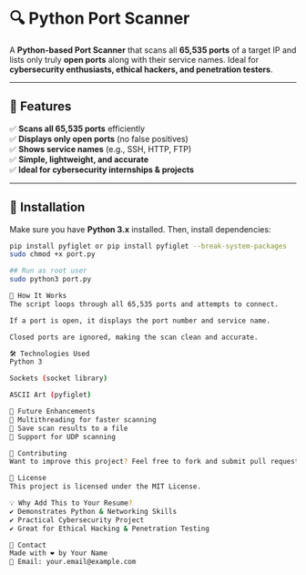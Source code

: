 # 🔍 Python Port Scanner

A **Python-based Port Scanner** that scans all **65,535 ports** of a target IP and lists only truly **open ports** along with their service names. Ideal for **cybersecurity enthusiasts, ethical hackers, and penetration testers**.

---

## 🚀 Features
✅ **Scans all 65,535 ports** efficiently  
✅ **Displays only open ports** (no false positives)  
✅ **Shows service names** (e.g., SSH, HTTP, FTP)  
✅ **Simple, lightweight, and accurate**  
✅ **Ideal for cybersecurity internships & projects**  

---

## 📌 Installation
Make sure you have **Python 3.x** installed. Then, install dependencies:

```bash
pip install pyfiglet or pip install pyfiglet --break-system-packages
sudo chmod +x port.py

## Run as root user
sudo python3 port.py

🔧 How It Works
The script loops through all 65,535 ports and attempts to connect.

If a port is open, it displays the port number and service name.

Closed ports are ignored, making the scan clean and accurate.

🛠️ Technologies Used
Python 3

Sockets (socket library)

ASCII Art (pyfiglet)

🚀 Future Enhancements
🔹 Multithreading for faster scanning
🔹 Save scan results to a file
🔹 Support for UDP scanning

🤝 Contributing
Want to improve this project? Feel free to fork and submit pull requests!

📜 License
This project is licensed under the MIT License.

💡 Why Add This to Your Resume?
✔ Demonstrates Python & Networking Skills
✔ Practical Cybersecurity Project
✔ Great for Ethical Hacking & Penetration Testing

📩 Contact
Made with ❤️ by Your Name
📧 Email: your.email@example.com
